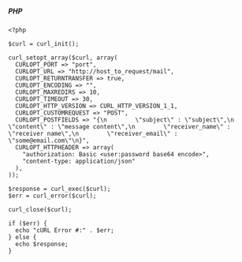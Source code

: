 ##### PHP

    <?php
    
    $curl = curl_init();
    
    curl_setopt_array($curl, array(
      CURLOPT_PORT => "port",
      CURLOPT_URL => "http://host_to_request/mail",
      CURLOPT_RETURNTRANSFER => true,
      CURLOPT_ENCODING => "",
      CURLOPT_MAXREDIRS => 10,
      CURLOPT_TIMEOUT => 30,
      CURLOPT_HTTP_VERSION => CURL_HTTP_VERSION_1_1,
      CURLOPT_CUSTOMREQUEST => "POST",
      CURLOPT_POSTFIELDS => "{\n        \"subject\" : \"subject\",\n        \"content\" : \"message content\",\n        \"receiver_name\" : \"receiver name\",\n        \"receiver_email\" : \"some@email.com\"\n}",
      CURLOPT_HTTPHEADER => array(
        "authorization: Basic <user:password base64 encode>",
        "content-type: application/json"
      ),
    ));
    
    $response = curl_exec($curl);
    $err = curl_error($curl);
    
    curl_close($curl);
    
    if ($err) {
      echo "cURL Error #:" . $err;
    } else {
      echo $response;
    }